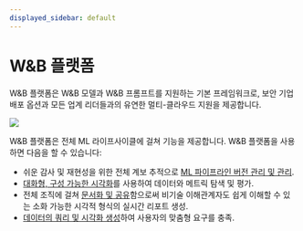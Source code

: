 ```yaml
---
displayed_sidebar: default
---
```


# W&B 플랫폼
W&B 플랫폼은 W&B 모델과 W&B 프롬프트를 지원하는 기본 프레임워크로, 보안 기업 배포 옵션과 모든 업계 리더들과의 유연한 멀티-클라우드 지원을 제공합니다.

![](@site/static/images/general/platform.png)

W&B 플랫폼은 전체 ML 라이프사이클에 걸쳐 기능을 제공합니다. W&B 플랫폼을 사용하면 다음을 할 수 있습니다:

- 쉬운 감사 및 재현성을 위한 전체 계보 추적으로 [ML 파이프라인 버전 관리 및 관리](./artifacts/intro.md).
- [대화형, 구성 가능한 시각화](./tables/intro.md)를 사용하여 데이터와 메트릭 탐색 및 평가.
- 전체 조직에 걸쳐 [문서화 및 공유](./reports/intro.md)함으로써 비기술 이해관계자도 쉽게 이해할 수 있는 소화 가능한 시각적 형식의 실시간 리포트 생성.
- [데이터의 쿼리 및 시각화 생성](../guides/app/features/panels/weave)하여 사용자의 맞춤형 요구를 충족.